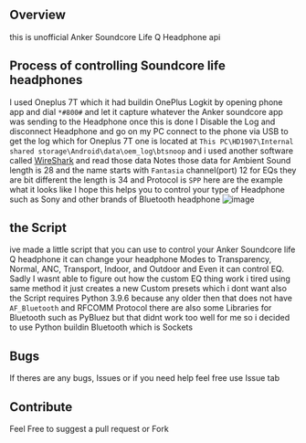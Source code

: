 ## Overview
this is unofficial Anker Soundcore Life Q Headphone api


## Process of controlling Soundcore life headphones
I used Oneplus 7T which it had buildin OnePlus Logkit by opening phone app and dial `*#800#`
and let it capture whatever the Anker soundcore app was sending to the Headphone once this is done
I Disable the Log and disconnect Headphone and go on my PC connect to the phone via USB to get the log
which for Oneplus 7T one is located at `This PC\HD1907\Internal shared storage\Android\data\oem_log\btsnoop`
and i used another software called [WireShark](https://www.wireshark.org/) and read those data
Notes those data for Ambient Sound length is 28 and the name starts with `Fantasia` channel(port) 12
for EQs they are bit different the length is 34 and Protocol is `SPP` here are the example what it looks like
I hope this helps you to control your type of Headphone such as Sony and other brands of Bluetooth headphone
![image](https://user-images.githubusercontent.com/55416314/125717315-00466cf3-78d9-4141-987e-96d4af34914d.png)


## the Script
ive made a little script that you can use to control your Anker Soundcore life Q headphone it can change your headphone Modes to Transparency, Normal,
ANC, Transport, Indoor, and Outdoor and Even it can control EQ. Sadly I wasnt able to figure out how the custom EQ thing work i tired using same method
it just creates a new Custom presets which i dont want also the Script requires Python 3.9.6 because any older then that does not have `AF_Bluetooth` and RFCOMM Protocol there are also some Libraries for Bluetooth such as PyBluez but that didnt work too well for me so i decided to use Python buildin Bluetooth which is Sockets


## Bugs
If theres are any bugs, Issues or if you need help feel free use Issue tab

## Contribute
Feel Free to suggest a pull request or Fork
